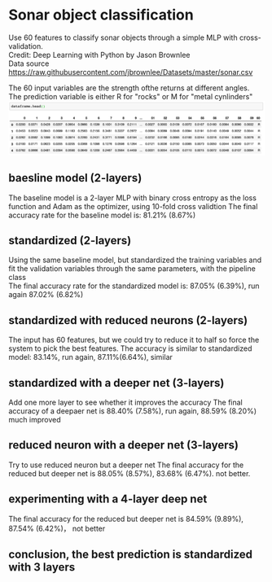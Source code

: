 # Sonar object classification

Use 60 features to classify sonar objects through a simple MLP with cross-validation.  
Credit: Deep Learning with Python by Jason Brownlee  
Data source https://raw.githubusercontent.com/jbrownlee/Datasets/master/sonar.csv

The 60 input variables are the strength ofthe returns at different angles.   
The prediction variable is either R for "rocks" or M for "metal cynlinders"  
![dataframe](https://github.com/sindhri/sonar_object_classification/blob/master/doc/img1.png)

## baesline model (2-layers)
The baseline model is a 2-layer MLP with binary cross entropy as the loss function and Adam as the optimizer, using 10-fold cross validtion
The final accuracy rate for the baseline model is: 81.21% (8.67%)

## standardized (2-layers)
Using the same baseline model, but standardized the training variables and fit the validation variables through the same parameters, with the pipeline class  
The final accuracy rate for the standardized model is: 87.05% (6.39%), run again 87.02% (6.82%)

## standardized with reduced neurons (2-layers)
The input has 60 features, but we could try to reduce it to half so force the system to pick the best features.
The accuracy is similar to standardized model: 83.14%, run again, 87.11%(6.64%), similar

## standardized with a deeper net (3-layers)
Add one more layer to see whether it improves the accuracy
The final accuracy of a deepaer net is 88.40% (7.58%), run again, 88.59% (8.20%)  much improved

## reduced neuron with a deeper net (3-layers)
Try to use reduced neuron but a deeper net
The final accuracy for the reduced but deeper net is 88.05% (8.57%), 83.68% (6.47%). not better.

## experimenting with a 4-layer deep net
The final accuracy for the reduced but deeper net is 84.59% (9.89%), 87.54% (6.42%)， not better

## conclusion, the best prediction is standardized with 3 layers
